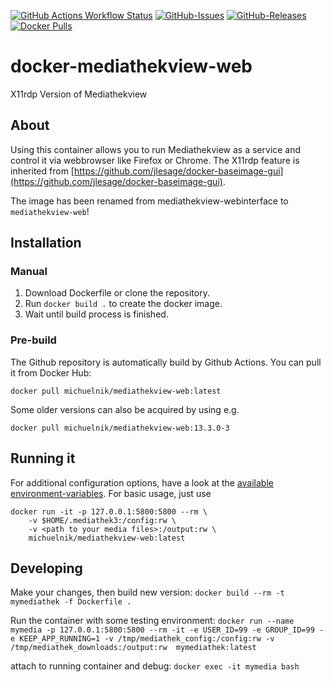 [![GitHub Actions Workflow Status](https://img.shields.io/github/actions/workflow/status/michuelnik/docker-mediathekview-web/docker-publish.yml)](https://hub.docker.com/r/michuelnik/mediathekview-web)
[![GitHub-Issues](https://img.shields.io/github/issues/michuelnik/docker-mediathekview-web)](https://github.com/michuelnik/docker-mediathekview-web/issues)
[![GitHub-Releases](https://img.shields.io/github/v/release/michuelnik/docker-mediathekview-web.svg)](https://github.com/michuelnik/docker-mediathekview-web/releases)
[![Docker Pulls](https://img.shields.io/docker/pulls/michuelnik/mediathekview-web)](https://hub.docker.com/r/michuelnik/mediathekview-web)

# docker-mediathekview-web
X11rdp Version of Mediathekview
## About
Using this container allows you to run Mediathekview as a service and control it via webbrowser like Firefox or Chrome.
The X11rdp feature is inherited from [https://github.com/jlesage/docker-baseimage-gui](https://github.com/jlesage/docker-baseimage-gui).

The image has been renamed from mediathekview-webinterface to `mediathekview-web`!

## Installation
### Manual

1. Download Dockerfile or clone the repository.
2. Run `docker build .` to create the docker image.
3. Wait until build process is finished.

### Pre-build
The Github repository is automatically build by Github Actions.
You can pull it from Docker Hub:
```
docker pull michuelnik/mediathekview-web:latest
```
Some older versions can also be acquired by using e.g.
```
docker pull michuelnik/mediathekview-web:13.3.0-3
```

## Running it
For additional configuration options, have a look at the [available environment-variables](https://github.com/jlesage/docker-baseimage-gui#environment-variables).
For basic usage, just use
```
docker run -it -p 127.0.0.1:5800:5800 --rm \
    -v $HOME/.mediathek3:/config:rw \
    -v <path to your media files>:/output:rw \
    michuelnik/mediathekview-web:latest
```

## Developing
Make your changes, then build new version:
`docker build --rm -t mymediathek -f Dockerfile .`

Run the container with some testing environment:
`docker run --name mymedia -p 127.0.0.1:5800:5800 --rm -it -e USER_ID=99 -e GROUP_ID=99 -e KEEP_APP_RUNNING=1 -v /tmp/mediathek_config:/config:rw -v /tmp/mediathek_downloads:/output:rw  mymediathek:latest`

attach to running container and debug:
`docker exec -it mymedia bash`
